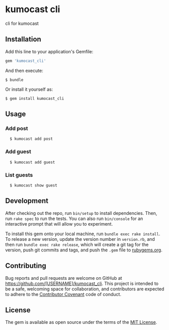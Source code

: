# kumocast cli

cli for kumocast

## Installation

Add this line to your application's Gemfile:

```ruby
gem 'kumocast_cli'
```

And then execute:

    $ bundle

Or install it yourself as:

    $ gem install kumocast_cli

## Usage

### Add post

```
  $ kumocast add post
```

### Add guest

```
  $ kumocast add guest
```

### List guests

```
  $ kumocast show guest
```

## Development

After checking out the repo, run `bin/setup` to install dependencies. Then, run `rake spec` to run the tests. You can also run `bin/console` for an interactive prompt that will allow you to experiment.

To install this gem onto your local machine, run `bundle exec rake install`. To release a new version, update the version number in `version.rb`, and then run `bundle exec rake release`, which will create a git tag for the version, push git commits and tags, and push the `.gem` file to [rubygems.org](https://rubygems.org).

## Contributing

Bug reports and pull requests are welcome on GitHub at https://github.com/[USERNAME]/kumocast_cli. This project is intended to be a safe, welcoming space for collaboration, and contributors are expected to adhere to the [Contributor Covenant](contributor-covenant.org) code of conduct.


## License

The gem is available as open source under the terms of the [MIT License](http://opensource.org/licenses/MIT).
